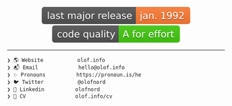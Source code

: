 <p align="center">
    <img src="https://raw.githubusercontent.com/olof-nord/olof-nord/master/badges/release.svg">
    <img src="https://raw.githubusercontent.com/olof-nord/olof-nord/master/badges/quality.svg">
</p>

---
```sh
❯ 🌎 Website           olof.info
❯ 📬 Email             hello@olof.info
❯ ✨ Pronouns          https://pronoun.is/he
❯ 🐦 Twitter           @olofnord
❯ 📰 Linkedin          olofnord
❯ 👔 CV                olof.info/cv
```
